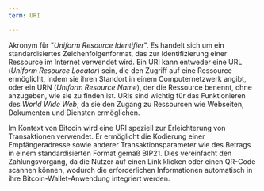 ```yaml
---
term: URI

---
```

Akronym für "*Uniform Resource Identifier*". Es handelt sich um ein standardisiertes Zeichenfolgenformat, das zur Identifizierung einer Ressource im Internet verwendet wird. Ein URI kann entweder eine URL (*Uniform Resource Locator*) sein, die den Zugriff auf eine Ressource ermöglicht, indem sie ihren Standort in einem Computernetzwerk angibt, oder ein URN (*Uniform Resource Name*), der die Ressource benennt, ohne anzugeben, wie sie zu finden ist. URIs sind wichtig für das Funktionieren des *World Wide Web*, da sie den Zugang zu Ressourcen wie Webseiten, Dokumenten und Diensten ermöglichen.

Im Kontext von Bitcoin wird eine URI speziell zur Erleichterung von Transaktionen verwendet. Er ermöglicht die Kodierung einer Empfängeradresse sowie anderer Transaktionsparameter wie des Betrags in einem standardisierten Format gemäß BIP21. Dies vereinfacht den Zahlungsvorgang, da die Nutzer auf einen Link klicken oder einen QR-Code scannen können, wodurch die erforderlichen Informationen automatisch in ihre Bitcoin-Wallet-Anwendung integriert werden.